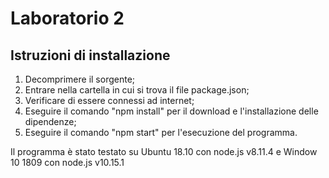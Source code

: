 # Laboratorio 2
## Istruzioni di installazione
1. Decomprimere il sorgente;
2. Entrare nella cartella in cui si trova il file package.json;
3. Verificare di essere connessi ad internet;
4. Eseguire il comando "npm install" per il download e l'installazione delle dipendenze;
5. Eseguire il comando "npm start" per l'esecuzione del programma.

Il programma è stato testato su Ubuntu 18.10 con node.js v8.11.4 e Window 10 1809 con node.js v10.15.1